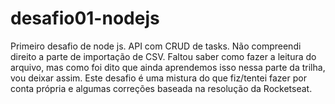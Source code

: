 # desafio01-nodejs
 Primeiro desafio de node js. API com CRUD de tasks. Não compreendi direito a parte de importação de CSV. Faltou saber como fazer a leitura do arquivo, mas como foi dito que ainda aprendemos isso nessa parte da trilha, vou deixar assim. Este desafio é uma mistura do que fiz/tentei fazer por conta própria e algumas correções baseada na resolução da Rocketseat.
